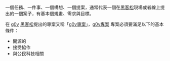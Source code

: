 <!-- TITLE: 專案 -->

一個任務、一件事、一個構想、一個提案，通常代表一個在[黑客松](黑客松)現場或者線上提出的一個案子，有基本個規畫、需求與目標。

在 [g0v](g0v) [黑客松](黑客松)提出的專案又稱「[g0v專案](g0v專案)」，[g0v專案](g0v專案) 專案必須要滿足以下的基本條件：

* 開源的
* 接受協作
* 與公民科技相關